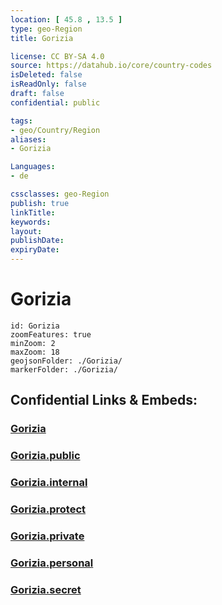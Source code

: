 ```yaml
---
location: [ 45.8 , 13.5 ] 
type: geo-Region
title: Gorizia

license: CC BY-SA 4.0
source: https://datahub.io/core/country-codes
isDeleted: false
isReadOnly: false
draft: false
confidential: public

tags:
- geo/Country/Region
aliases:
- Gorizia

Languages:
- de

cssclasses: geo-Region
publish: true
linkTitle: 
keywords: 
layout: 
publishDate: 
expiryDate: 
---
```


# Gorizia

```leaflet
id: Gorizia
zoomFeatures: true 
minZoom: 2 
maxZoom: 18
geojsonFolder: ./Gorizia/
markerFolder: ./Gorizia/
```


## Confidential Links & Embeds: 

### [Gorizia](/_Standards/Earth/Continent/Europe/Europe~South/Italy/regions~Italy/Friuli-Venezia_Giulia/Gorizia.md) 

### [Gorizia.public](/_public/Earth/Continent/Europe/Europe~South/Italy/regions~Italy/Friuli-Venezia_Giulia/Gorizia.public.md) 

### [Gorizia.internal](/_internal/Earth/Continent/Europe/Europe~South/Italy/regions~Italy/Friuli-Venezia_Giulia/Gorizia.internal.md) 

### [Gorizia.protect](/_protect/Earth/Continent/Europe/Europe~South/Italy/regions~Italy/Friuli-Venezia_Giulia/Gorizia.protect.md) 

### [Gorizia.private](/_private/Earth/Continent/Europe/Europe~South/Italy/regions~Italy/Friuli-Venezia_Giulia/Gorizia.private.md) 

### [Gorizia.personal](/_personal/Earth/Continent/Europe/Europe~South/Italy/regions~Italy/Friuli-Venezia_Giulia/Gorizia.personal.md) 

### [Gorizia.secret](/_secret/Earth/Continent/Europe/Europe~South/Italy/regions~Italy/Friuli-Venezia_Giulia/Gorizia.secret.md)


